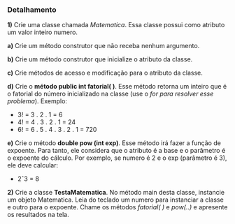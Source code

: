 ### Detalhamento

**1)**  Crie uma classe chamada _Matematica_. Essa classe possui como atributo um valor inteiro numero.

**a)** Crie um método construtor que não receba nenhum argumento.

**b)** Crie um método construtor que inicialize o atributo da classe.

**c)** Crie métodos de acesso e modificação para o atributo da classe.

**d)** Crie o **método public int fatorial( )**. Esse método retorna um inteiro que é o fatorial do número inicializado na classe (use o _for para resolver esse problema_). Exemplo:

-   3! = 3 . 2 . 1 = 6
-   4! = 4 . 3 . 2 . 1 = 24
-   6! = 6 . 5 . 4 . 3 . 2 . 1 = 720

**e)** Crie o método **double pow (int exp)**. Esse método irá fazer a função de expoente. Para tanto, ele considera que o atributo é a base e o parâmetro é o expoente do cálculo. Por exemplo, se numero é 2 e o exp (parâmetro é 3), ele deve calcular:

-   2ˆ3 = 8

**2)** Crie a classe **TestaMatematica**. No método main desta classe, instancie um objeto Matematica. Leia do teclado um numero para instanciar a classe e outro para o expoente. Chame os métodos _fatorial( )_ e _pow(..)_ e apresente os resultados na tela.